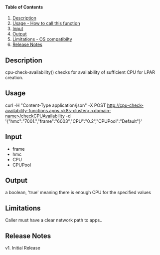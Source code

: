 #### Table of Contents

1. [Description](#description)
2. [Usage - How to call this function](#usage)
3. [Input](#input)
4. [Output](#output)
5. [Limitations - OS compatibilty](#limitations)
6. [Release Notes](#release_notes)


## Description
cpu-check-availability() checks for availability of sufficient CPU for LPAR creation.


## Usage
curl -H "Content-Type application/json" -X POST http://cpu-check-availability-functions.apps.<k8s-cluster>.<domain-name>/checkCPUAvailability -d '{"hmc":"<HMC-Server>7001.<domain-name>","frame":"<Frame>6003","CPU":"0.2","CPUPool":"Default"}'

## Input
 - frame
 - hmc
 - CPU
 - CPUPool


## Output
a boolean, 'true' meaning there is enough CPU for the specified values


## Limitations
Caller must have a clear network path to apps.<k8s-cluster>.<domain-name>


## Release Notes
v1. Initial Release
